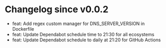 # Changelog since v0.0.2
- feat: Add regex custom manager for DNS_SERVER_VERSION in Dockerfile 
- feat: Update Dependabot schedule time to 21:30 for all ecosystems 
- feat: Update Dependabot schedule to daily at 21:20 for GitHub Actions 
